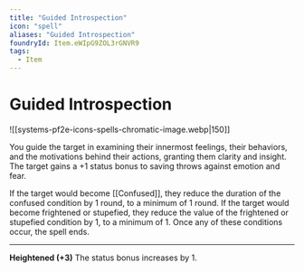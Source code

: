 ```yaml
---
title: "Guided Introspection"
icon: "spell"
aliases: "Guided Introspection"
foundryId: Item.eWIpG9ZOL3rGNVR9
tags:
  - Item
---
```


# Guided Introspection
![[systems-pf2e-icons-spells-chromatic-image.webp|150]]

You guide the target in examining their innermost feelings, their behaviors, and the motivations behind their actions, granting them clarity and insight. The target gains a +1 status bonus to saving throws against emotion and fear.

If the target would become [[Confused]], they reduce the duration of the confused condition by 1 round, to a minimum of 1 round. If the target would become frightened or stupefied, they reduce the value of the frightened or stupefied condition by 1, to a minimum of 1. Once any of these conditions occur, the spell ends.

* * *

**Heightened (+3)** The status bonus increases by 1.
